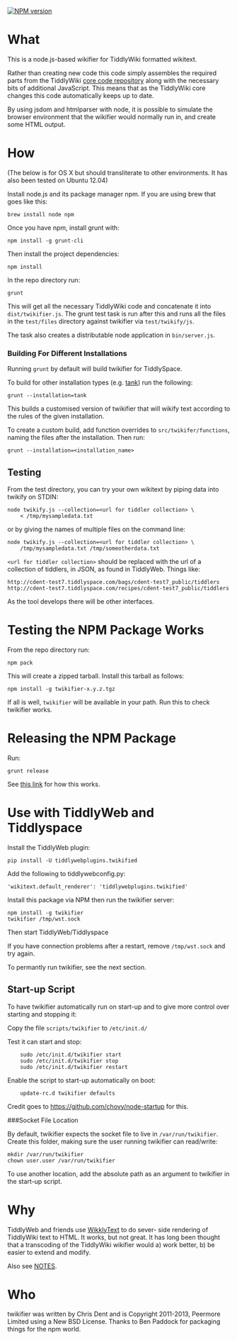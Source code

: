 [![NPM version](https://badge.fury.io/js/twikifier.png)](http://badge.fury.io/js/twikifier)

# What

This is a node.js-based wikifier for TiddlyWiki formatted wikitext.

Rather than creating new code this code simply assembles the required
parts from the TiddlyWiki
[core code repository](http://svn.tiddlywiki.org/Trunk/core/js/) along
with the necessary bits of additional JavaScript. This means that as
the TiddlyWiki core changes this code automatically keeps up to date.

By using jsdom and htmlparser with node, it is possible to simulate the
browser environment that the wikifier would normally run in, and create
some HTML output.

# How

(The below is for OS X but should transliterate to other environments.
It has also been tested on Ubuntu 12.04)

Install node.js and its package manager npm. If you are using brew that
goes like this:

    brew install node npm

Once you have npm, install grunt with:

    npm install -g grunt-cli

Then install the project dependencies:

    npm install

In the repo directory run:

    grunt

This will get all the necessary TiddlyWiki code and concatenate it into
`dist/twikifier.js`. The grunt test task is run after this and runs all
the files in the `test/files` directory against twikifier via
`test/twikify/js`.

The task also creates a distributable node application in `bin/server.js`.

### Building For Different Installations

Running `grunt` by default will build twikifier for TiddlySpace.

To build for other installation types
(e.g. [tank](https://github.com/cdent/tank)) run the following:

    grunt --installation=tank

This builds a customised version of twikifier that will wikify text
according to the rules of the given installation.

To create a custom build, add function overrides to `src/twikifer/functions`,
naming the files after the installation.  Then run:

    grunt --installation=<installation_name>

## Testing

From the test directory, you can try your own wikitext by piping data
into twikify on STDIN:

    node twikify.js --collection=<url for tiddler collection> \
        < /tmp/mysampledata.txt

or by giving the names of multiple files on the command line:

    node twikify.js --collection=<url for tiddler collection> \
        /tmp/mysampledata.txt /tmp/someotherdata.txt

`<url for tiddler collection>` should be replaced with the url of a
collection of tiddlers, in JSON, as found in TiddlyWeb. Things like:

    http://cdent-test7.tiddlyspace.com/bags/cdent-test7_public/tiddlers
    http://cdent-test7.tiddlyspace.com/recipes/cdent-test7_public/tiddlers

As the tool develops there will be other interfaces.

# Testing the NPM Package Works

From the repo directory run:

    npm pack

This will create a zipped tarball.  Install this tarball as follows:

    npm install -g twikifier-x.y.z.tgz

If all is well, `twikifier` will be available in your path. Run this to
check twikifier works.

# Releasing the NPM Package

Run:

    grunt release

See [this link](https://npmjs.org/package/grunt-release#readme) for how
this works.

# Use with TiddlyWeb and Tiddlyspace

Install the TiddlyWeb plugin:

    pip install -U tiddlywebplugins.twikified

Add the following to tiddlywebconfig.py:

    'wikitext.default_renderer': 'tiddlywebplugins.twikified'

Install this package via NPM then run the twikifier server:

    npm install -g twikifier
    twikifier /tmp/wst.sock

Then start TiddlyWeb/Tiddlyspace

If you have connection problems after a restart, remove `/tmp/wst.sock`
and try again.

To permantly run twikifier, see the next section.

## Start-up Script

To have twikifier automatically run on start-up and to give more control
over starting and stopping it:

Copy the file `scripts/twikifier` to `/etc/init.d/`

Test it can start and stop:

        sudo /etc/init.d/twikifier start
        sudo /etc/init.d/twikifier stop
        sudo /etc/init.d/twikifier restart
        
Enable the script to start-up automatically on boot:

        update-rc.d twikifier defaults

Credit goes to https://github.com/chovy/node-startup for this.

###Socket File Location

By default, twikifier expects the socket file to live in
`/var/run/twikifier`. Create this folder, making sure the user running
twikifier can read/write:

    mkdir /var/run/twikifier
    chown user.user /var/run/twikifier

To use another location, add the absolute path as an argument to
twikifier in the start-up script.

# Why

TiddlyWeb and friends use [WikklyText](http://wikklytext.com/) to do sever-
side rendering of TiddlyWiki text to HTML. It works, but not great. It
has long been thought that a transcoding of the TiddlyWiki wikifier
would a) work better, b) be easier to extend and modify.

Also see [NOTES](/NOTES.md).

# Who

twikifier was written by Chris Dent and is Copyright 2011-2013, Peermore
Limited using a New BSD License. Thanks to Ben Paddock for packaging
things for the npm world.
